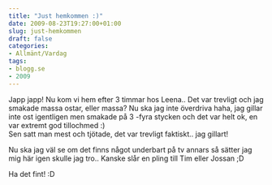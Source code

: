 ```yaml
---
title: "Just hemkommen :)"
date: 2009-08-23T19:27:00+01:00
slug: just-hemkommen
draft: false
categories:
- Allmänt/Vardag
tags:
- blogg.se
- 2009
---
```

Japp japp! Nu kom vi hem efter 3 timmar hos Leena.. Det var trevligt och jag smakade massa ostar, eller massa? Nu ska jag inte överdriva haha, jag gillar inte ost igentligen men smakade på 3 -fyra stycken och det var helt ok, en var extremt god tillochmed :)  
Sen satt man mest och tjötade, det var trevligt faktiskt.. jag gillart!  
  
Nu ska jag väl se om det finns något underbart på tv annars så sätter jag mig här igen skulle jag tro.. Kanske slår en pling till Tim eller Jossan ;D  
  
Ha det fint! :D